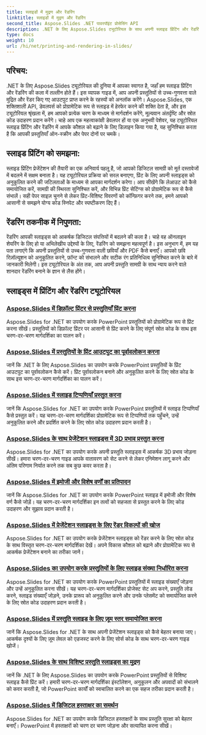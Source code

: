 ```yaml
---
title: स्लाइडों में मुद्रण और रेंडरिंग
linktitle: स्लाइडों में मुद्रण और रेंडरिंग
second_title: Aspose.Slides .NET पावरपॉइंट प्रोसेसिंग API
description: .NET के लिए Aspose.Slides ट्यूटोरियल के साथ अपनी स्लाइड प्रिंटिंग और रेंडरिंग कौशल को बेहतर बनाएँ। उच्च-गुणवत्ता वाले आउटपुट के लिए चरण-दर-चरण तकनीक सीखें। स्लाइड मैनिपुलेशन में अभी गोता लगाएँ!
type: docs
weight: 10
url: /hi/net/printing-and-rendering-in-slides/
---
```


## परिचय:

.NET के लिए Aspose.Slides ट्यूटोरियल की दुनिया में आपका स्वागत है, जहाँ हम स्लाइड प्रिंटिंग और रेंडरिंग की कला में तल्लीन होते हैं। इस व्यापक गाइड में, आप अपनी प्रस्तुतियों से उच्च-गुणवत्ता वाले मुद्रित और रेंडर किए गए आउटपुट प्राप्त करने के रहस्यों को अनलॉक करेंगे। Aspose.Slides, एक शक्तिशाली API, डेवलपर्स को प्रोग्रामेटिक रूप से स्लाइड में हेरफेर करने की शक्ति देता है, और इस ट्यूटोरियल श्रृंखला में, हम आपको प्रत्येक चरण के माध्यम से मार्गदर्शन करेंगे, मूल्यवान अंतर्दृष्टि और स्रोत कोड उदाहरण प्रदान करेंगे। चाहे आप एक महत्वाकांक्षी डेवलपर हों या एक अनुभवी पेशेवर, यह ट्यूटोरियल स्लाइड प्रिंटिंग और रेंडरिंग में आपके कौशल को बढ़ाने के लिए डिज़ाइन किया गया है, यह सुनिश्चित करता है कि आपकी प्रस्तुतियाँ ऑन-स्क्रीन और पेपर दोनों पर चमकें।

## स्लाइड प्रिंटिंग को समझना:

स्लाइड प्रिंटिंग प्रेजेंटेशन की तैयारी का एक अनिवार्य पहलू है, जो आपको डिजिटल सामग्री को मूर्त दस्तावेजों में बदलने में सक्षम बनाता है। यह ट्यूटोरियल प्रक्रिया को सरल बनाएगा, प्रिंट के लिए अपनी स्लाइड्स को अनुकूलित करने की जटिलताओं के माध्यम से आपका मार्गदर्शन करेगा। आप सीखेंगे कि लेआउट को कैसे समायोजित करें, सामग्री की स्थिरता सुनिश्चित करें, और विभिन्न प्रिंट सेटिंग्स को प्रोग्रामेटिक रूप से कैसे संभालें। सही पेपर साइज़ चुनने से लेकर प्रिंट-विशिष्ट विवरणों को कॉन्फ़िगर करने तक, हमने आपको आसानी से समझने योग्य कोड स्निपेट और स्पष्टीकरण दिए हैं।

## रेंडरिंग तकनीक में निपुणता:

रेंडरिंग आपकी स्लाइड्स को आकर्षक डिजिटल संपत्तियों में बदलने की कला है। चाहे वह ऑनलाइन शेयरिंग के लिए हो या अभिलेखीय उद्देश्यों के लिए, रेंडरिंग को समझना महत्वपूर्ण है। इस अनुभाग में, हम यह पता लगाएंगे कि अपनी प्रस्तुतियों से उच्च-गुणवत्ता वाली छवियाँ और PDF कैसे बनाएँ। आपको छवि रिज़ॉल्यूशन को अनुकूलित करने, फ़ॉन्ट को संभालने और सटीक रंग प्रतिनिधित्व सुनिश्चित करने के बारे में जानकारी मिलेगी। इस ट्यूटोरियल के अंत तक, आप अपनी प्रस्तुति सामग्री के साथ न्याय करने वाले शानदार रेंडरिंग बनाने के ज्ञान से लैस होंगे।

## स्लाइड्स में प्रिंटिंग और रेंडरिंग ट्यूटोरियल
### [Aspose.Slides में डिफ़ॉल्ट प्रिंटर से प्रस्तुतियाँ प्रिंट करना](./printing-with-default-printer/)
Aspose.Slides for .NET का उपयोग करके PowerPoint प्रस्तुतियों को प्रोग्रामेटिक रूप से प्रिंट करना सीखें। प्रस्तुतियों को डिफ़ॉल्ट प्रिंटर पर आसानी से प्रिंट करने के लिए संपूर्ण स्रोत कोड के साथ इस चरण-दर-चरण मार्गदर्शिका का पालन करें।
### [Aspose.Slides में प्रस्तुतियों के प्रिंट आउटपुट का पूर्वावलोकन करना](./presentation-print-preview/)
जानें कि .NET के लिए Aspose.Slides का उपयोग करके PowerPoint प्रस्तुतियों के प्रिंट आउटपुट का पूर्वावलोकन कैसे करें। प्रिंट पूर्वावलोकन बनाने और अनुकूलित करने के लिए स्रोत कोड के साथ इस चरण-दर-चरण मार्गदर्शिका का पालन करें।
### [Aspose.Slides में स्लाइड टिप्पणियाँ प्रस्तुत करना](./rendering-slide-comments/)
जानें कि Aspose.Slides for .NET का उपयोग करके PowerPoint प्रस्तुतियों में स्लाइड टिप्पणियाँ कैसे प्रस्तुत करें। यह चरण-दर-चरण मार्गदर्शिका प्रोग्रामेटिक रूप से टिप्पणियों तक पहुँचने, उन्हें अनुकूलित करने और प्रदर्शित करने के लिए स्रोत कोड उदाहरण प्रदान करती है।
### [Aspose.Slides के साथ प्रेजेंटेशन स्लाइड्स में 3D प्रभाव प्रस्तुत करना](./rendering-3d-effects/)
Aspose.Slides for .NET का उपयोग करके अपनी प्रस्तुति स्लाइड्स में आकर्षक 3D प्रभाव जोड़ना सीखें। हमारा चरण-दर-चरण गाइड आपके वातावरण को सेट करने से लेकर एनिमेशन लागू करने और अंतिम परिणाम निर्यात करने तक सब कुछ कवर करता है।
### [Aspose.Slides में इमोजी और विशेष वर्णों का प्रतिपादन](./rendering-emoji-special-characters/)
जानें कि Aspose.Slides for .NET का उपयोग करके PowerPoint स्लाइड में इमोजी और विशेष वर्ण कैसे जोड़ें। यह चरण-दर-चरण मार्गदर्शिका इन तत्वों को सहजता से प्रस्तुत करने के लिए कोड उदाहरण और सुझाव प्रदान करती है।
### [Aspose.Slides में प्रेजेंटेशन स्लाइड्स के लिए रेंडर विकल्पों की खोज](./presentation-render-options/)
Aspose.Slides for .NET का उपयोग करके प्रेजेंटेशन स्लाइड्स को रेंडर करने के लिए स्रोत कोड के साथ विस्तृत चरण-दर-चरण मार्गदर्शिका देखें। अपने विकास कौशल को बढ़ाने और प्रोग्रामेटिक रूप से आकर्षक प्रेजेंटेशन बनाने का तरीका जानें।
### [Aspose.Slides का उपयोग करके प्रस्तुतियों के लिए स्लाइड संख्या निर्धारित करना](./setting-slide-numbers/)
Aspose.Slides for .NET का उपयोग करके PowerPoint प्रस्तुतियों में स्लाइड संख्याएँ जोड़ना और उन्हें अनुकूलित करना सीखें। यह चरण-दर-चरण मार्गदर्शिका प्रोजेक्ट सेट अप करने, प्रस्तुति लोड करने, स्लाइड संख्याएँ जोड़ने, उनके प्रारूप को अनुकूलित करने और उनके प्लेसमेंट को समायोजित करने के लिए स्रोत कोड उदाहरण प्रदान करती है।
### [Aspose.Slides में प्रस्तुति स्लाइड के लिए ज़ूम स्तर समायोजित करना](./adjusting-zoom-level/)
जानें कि Aspose.Slides for .NET के साथ अपनी प्रेजेंटेशन स्लाइड्स को कैसे बेहतर बनाया जाए। आकर्षक दृश्यों के लिए ज़ूम लेवल को एडजस्ट करने के लिए सोर्स कोड के साथ चरण-दर-चरण गाइड खोजें।
### [Aspose.Slides के साथ विशिष्ट प्रस्तुति स्लाइड्स का मुद्रण](./printing-specific-slides/)
जानें कि .NET के लिए Aspose.Slides का उपयोग करके PowerPoint प्रस्तुतियों से विशिष्ट स्लाइड कैसे प्रिंट करें। हमारी चरण-दर-चरण मार्गदर्शिका इंस्टॉलेशन, अनुकूलन और अपवादों को संभालने को कवर करती है, जो PowerPoint कार्यों को स्वचालित करने का एक सहज तरीका प्रदान करती है।
### [Aspose.Slides में डिजिटल हस्ताक्षर का समर्थन](./digital-signature-support/)
Aspose.Slides for .NET का उपयोग करके डिजिटल हस्ताक्षरों के साथ प्रस्तुति सुरक्षा को बेहतर बनाएँ। PowerPoint में हस्ताक्षरों को चरण दर चरण जोड़ना और सत्यापित करना सीखें।